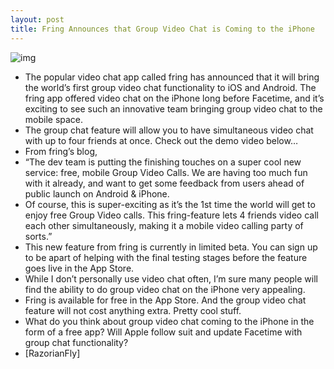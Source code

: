 ```yaml
---
layout: post
title: Fring Announces that Group Video Chat is Coming to the iPhone
---
```

![img](http://media.idownloadblog.com/wp-content/uploads/2011/04/fring-group-video-chat-e1302057735481.png)
* The popular video chat app called fring has announced that it will bring the world’s first group video chat functionality to iOS and Android. The fring app offered video chat on the iPhone long before Facetime, and it’s exciting to see such an innovative team bringing group video chat to the mobile space.
* The group chat feature will allow you to have simultaneous video chat with up to four friends at once. Check out the demo video below…
* From fring’s blog,
* “The dev team is putting the finishing touches on a super cool new service: free, mobile Group Video Calls. We are having too much fun with it already, and want to get some feedback from users ahead of public launch on Android & iPhone.
* Of course, this is super-exciting as it’s the 1st time the world will get to enjoy free Group Video calls. This fring-feature lets 4 friends video call each other simultaneously, making it a mobile video calling party of sorts.”
* This new feature from fring is currently in limited beta. You can sign up to be apart of helping with the final testing stages before the feature goes live in the App Store.
* While I don’t personally use video chat often, I’m sure many people will find the ability to do group video chat on the iPhone very appealing.
* Fring is available for free in the App Store. And the group video chat feature will not cost anything extra. Pretty cool stuff.
* What do you think about group video chat coming to the iPhone in the form of a free app? Will Apple follow suit and update Facetime with group chat functionality?
* [RazorianFly]


